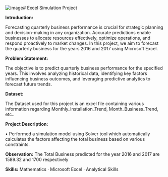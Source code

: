 ![image](https://github.com/ashwath-bala-s/Excel-Simulation-Project/assets/109901854/b8dfdc73-1994-4112-9491-faf80c0483ac)# Excel Simulation Project

**Introduction:**

Forecasting quarterly business performance is crucial for strategic planning and decision-making in any organization. Accurate predictions enable businesses to allocate resources effectively, optimize operations, and respond proactively to market changes. In this project, we aim to forecast the quarterly business for the years 2016 and 2017 using Microsoft Excel.

**Problem Statement:**

The objective is to predict quarterly business performance for the specified years. This involves analyzing historical data, identifying key factors influencing business outcomes, and leveraging predictive analytics to forecast future trends.

**Dataset:**

The Dataset used for this project is an excel file containing various information regarding Monthly_Installation_Trend, Month_Business_Trend, etc..

**Project Description:**

•	Performed a simulation model using Solver tool which automatically calculates the factors affecting the total business based on various constraints.

**Observation:**
The Total Business predicted for the year 2016 and 2017 are 1589.32 and 1700 respectively

**Skills:** Mathematics · Microsoft Excel · Analytical Skills
